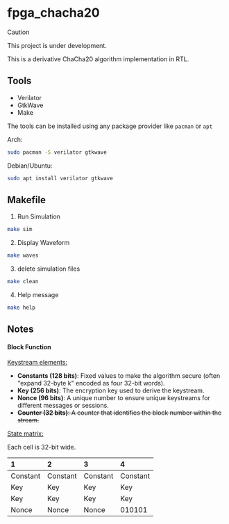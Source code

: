 # fpga_chacha20

> [!caution]
> This project is under development.

This is a derivative ChaCha20 algorithm implementation in RTL.



## Tools

- Verilator
- GtkWave
- Make

The tools can be installed using any package provider like `pacman` or `apt`

Arch:
```bash
sudo pacman -S verilator gtkwave
```
Debian/Ubuntu:
```bash
sudo apt install verilator gtkwave
```


## Makefile

1) Run Simulation

```bash
make sim
```
2) Display Waveform

```bash
make waves
```

3) delete simulation files

```bash
make clean
```

4) Help message

```bash
make help
```

## Notes


#### Block Function

<u>Keystream elements:</u>

- __Constants (128 bits)__: Fixed values to make the algorithm secure (often "expand 32-byte k" encoded as four 32-bit words).
- __Key (256 bits)__: The encryption key used to derive the keystream.
- __Nonce (96 bits)__: A unique number to ensure unique keystreams for different messages or sessions.
- ~~__Counter (32 bits)__: A counter that identifies the block number within the stream.~~


<u>State matrix:</u>

Each cell is 32-bit wide.

| 1         | 2        | 3        | 4        |
| :-------  | :------- | :--      | :--      |
| Constant  | Constant | Constant | Constant |
| Key       | Key      | Key      | Key      |
| Key       | Key      | Key      | Key      |
| Nonce     | Nonce    | Nonce    | 010101   |

